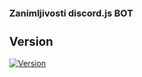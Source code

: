 ### Zanimljivosti discord.js BOT 
<!--**zanimljivosti bot** je bot kreiran iz zabave za Black Rose Community. -->

## Version
[![Version](https://badge.fury.io/gh/tterb%2FHyde.svg)](https://badge.fury.io/gh/tterb%2FHyde)
